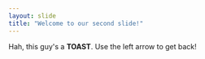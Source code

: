 ```yaml
---
layout: slide
title: "Welcome to our second slide!"
---
```

Hah, this guy's a **TOAST**.
Use the left arrow to get back!
